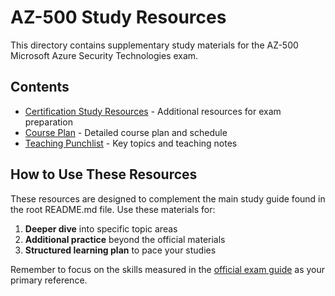 # AZ-500 Study Resources

This directory contains supplementary study materials for the AZ-500 Microsoft Azure Security Technologies exam.

## Contents

- [Certification Study Resources](AZ-500-cert-study-resources.md) - Additional resources for exam preparation
- [Course Plan](AZ-500-course-plan.md) - Detailed course plan and schedule
- [Teaching Punchlist](AZ-500-Teaching-Punchlist.md) - Key topics and teaching notes

## How to Use These Resources

These resources are designed to complement the main study guide found in the root README.md file. Use these materials for:

1. **Deeper dive** into specific topic areas
2. **Additional practice** beyond the official materials
3. **Structured learning plan** to pace your studies

Remember to focus on the skills measured in the [official exam guide](https://learn.microsoft.com/en-us/credentials/certifications/resources/study-guides/az-500) as your primary reference. 